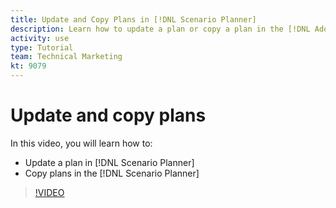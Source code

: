 ```yaml
---
title: Update and Copy Plans in [!DNL Scenario Planner]
description: Learn how to update a plan or copy a plan in the [!DNL Adobe Workfront] [!DNL Scenario Planner].
activity: use
type: Tutorial
team: Technical Marketing
kt: 9079
---
```

# Update and copy plans

In this video, you will learn how to:

* Update a plan in [!DNL Scenario Planner]
* Copy plans in the [!DNL Scenario Planner]

>[!VIDEO](https://video.tv.adobe.com/v/335321/?quality=12)

